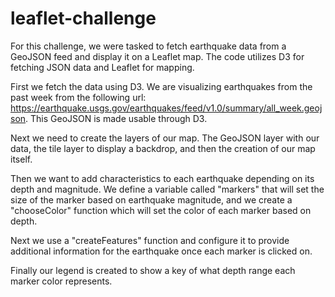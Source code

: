 # leaflet-challenge

For this challenge, we were tasked to fetch earthquake data from a GeoJSON feed and display it on a Leaflet map. The code utilizes D3 for fetching JSON data and Leaflet for mapping.

First we fetch the data using D3. We are visualizing earthquakes from the past week from the following url: https://earthquake.usgs.gov/earthquakes/feed/v1.0/summary/all_week.geojson. This GeoJSON is made usable through D3.

Next we need to create the layers of our map. The GeoJSON layer with our data, the tile layer to display a backdrop, and then the creation of our map itself.

Then we want to add characteristics to each earthquake depending on its depth and magnitude. We define a variable called "markers" that will set the size of the marker based on earthquake magnitude, and we create a "chooseColor" function which will set the color of each marker based on depth. 

Next we use a "createFeatures" function and configure it to provide additional information for the earthquake once each marker is clicked on. 

Finally our legend is created to show a key of what depth range each marker color represents.

